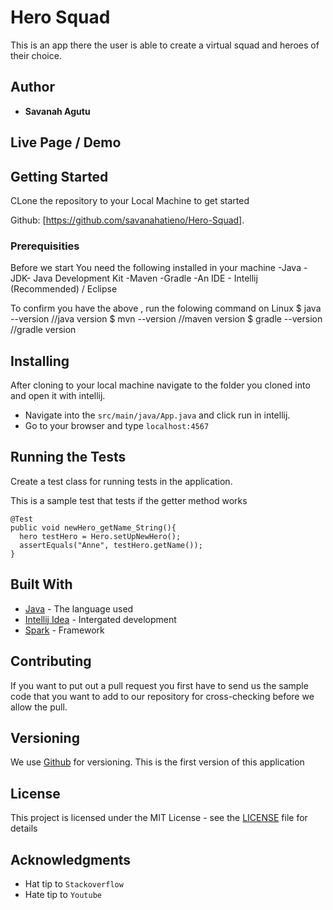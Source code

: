 # Hero Squad

 This is an app there the user is able to create a virtual squad and heroes of their choice.

## Author
* **Savanah Agutu** 

## Live Page / Demo

## Getting Started
 CLone the repository to your Local Machine to get started 
 
 Github: [https://github.com/savanahatieno/Hero-Squad].
 
### Prerequisities
 Before we start
 You need the following installed in your machine
 -Java
 -JDK- Java Development Kit
 -Maven
 -Gradle
 -An IDE - Intellij (Recommended) / Eclipse
 
 To confirm you have the above , run the folowing command on Linux
 $ java --version    //java version
 $ mvn --version     //maven version
 $ gradle --version  //gradle version
 
## Installing 
After cloning to your local machine navigate to the folder you cloned into and open it with intellij.
* Navigate into the ``` src/main/java/App.java ``` and click run in intellij.
* Go to your browser and type ``` localhost:4567 ```

## Running the Tests

Create a test class for running tests in the application.

This is a sample test that tests if the getter method works

```
@Test
public void newHero_getName_String(){
  hero testHero = Hero.setUpNewHero();
  assertEquals("Anne", testHero.getName());
}
```

## Built With

* [Java](https://www.java.com/) - The language used
* [Intellij Idea](https://www.jetbrains.com/idea/) - Intergated development
* [Spark](3.8.1) - Framework


## Contributing
If you want to put out a pull request you first have to send us the sample code that you want to add to our repository for cross-checking before we allow the pull.

## Versioning

We use [Github](https://github.com/) for versioning. This is the first version of this application

## License

This project is licensed under the MIT License - see the [LICENSE](LICENSE) file for details

## Acknowledgments

* Hat tip to  ```Stackoverflow```
* Hate tip to  ```Youtube```
